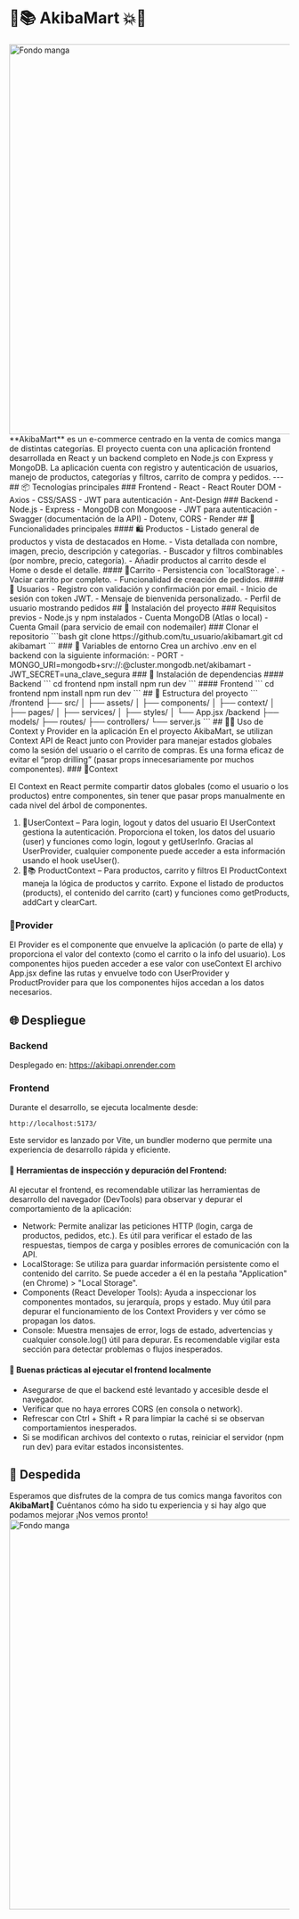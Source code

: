 # 🛒📚 AkibaMart 💥🥋
<img src="../AkibaMart/src/assets/fondo.png" alt="Fondo manga" width="700"/>
**AkibaMart** es un e-commerce centrado en la venta de comics manga de distintas categorías. El proyecto cuenta con una aplicación frontend desarrollada en React y un backend completo en Node.js con Express y MongoDB. La aplicación cuenta con registro y autenticación de usuarios, manejo de productos, categorías y filtros, carrito de compra y pedidos.
---
## 📦 Tecnologías principales
### Frontend
- React 
- React Router DOM
- Axios
- CSS/SASS
- JWT para autenticación
- Ant-Design
### Backend
- Node.js
- Express
- MongoDB con Mongoose
- JWT para autenticación
- Swagger (documentación de la API)
- Dotenv, CORS
- Render 
## 🧩Funcionalidades principales
#### 🛍️ Productos
- Listado general de productos y vista de destacados en Home.
- Vista detallada con nombre, imagen, precio, descripción y categorías.
- Buscador y filtros combinables (por nombre, precio, categoría).
- Añadir productos al carrito desde el Home o desde el detalle.
#### 🛒Carrito
- Persistencia con `localStorage`.
- Vaciar carrito por completo.
- Funcionalidad de creación de pedidos.
#### 🧑 Usuarios
- Registro con validación y confirmación por email.
- Inicio de sesión con token JWT.
- Mensaje de bienvenida personalizado.
- Perfil de usuario mostrando pedidos
## 🚀 Instalación del proyecto
### Requisitos previos
- Node.js y npm instalados
- Cuenta MongoDB (Atlas o local)
- Cuenta Gmail (para servicio de email con nodemailer)
### Clonar el repositorio
```bash
git clone https://github.com/tu_usuario/akibamart.git
cd akibamart
```
### 📁 Variables de entorno
Crea un archivo .env en el backend con la siguiente información:
- PORT
- MONGO_URI=mongodb+srv://<usuario>:<password>@cluster.mongodb.net/akibamart
- JWT_SECRET=una_clave_segura
### 🔧 Instalación de dependencias
#### Backend
```
cd frontend
npm install
npm run dev
```
#### Frontend
```
cd frontend
npm install
npm run dev
```
## 📁 Estructura del proyecto
```
/frontend
  ├── src/
  │   ├── assets/
  │   ├── components/     
  │   ├── context/
  │   ├── pages/
  │   ├── services/
  │   ├── styles/     
  │   └── App.jsx
/backend
  ├── models/
  ├── routes/
  ├── controllers/
  └── server.js
  ```
## 🧠🧾 Uso de Context y Provider en la aplicación
En el proyecto AkibaMart, se utilizan Context API de React junto con Provider para manejar estados globales como la sesión del usuario o el carrito de compras. Es una forma eficaz de evitar el “prop drilling” (pasar props innecesariamente por muchos componentes).
### 🧠Context
 
El Context en React permite compartir datos globales (como el usuario o los productos) entre componentes, sin tener que pasar props manualmente en cada nivel del árbol de componentes.
1. 👤UserContext – Para login, logout y datos del usuario
El UserContext gestiona la autenticación. Proporciona el token, los datos del usuario (user) y funciones como login, logout y getUserInfo. Gracias al UserProvider, cualquier componente puede acceder a esta información usando el hook useUser().
2. 🛒📚 ProductContext – Para productos, carrito y filtros
El ProductContext maneja la lógica de productos y carrito. Expone el listado de productos (products), el contenido del carrito (cart) y funciones como getProducts, addCart y clearCart.
### 🧾Provider
El Provider es el componente que envuelve la aplicación (o parte de ella) y proporciona el valor del contexto (como el carrito o la info del usuario). Los componentes hijos pueden acceder a ese valor con useContext
El archivo App.jsx define las rutas y envuelve todo con UserProvider y ProductProvider para que los componentes hijos accedan a los datos necesarios.
## 🌐 Despliegue
### Backend 
Desplegado en: https://akibapi.onrender.com
### Frontend
Durante el desarrollo, se ejecuta localmente desde:
```
http://localhost:5173/
````
Este servidor es lanzado por Vite, un bundler moderno que permite una experiencia de desarrollo rápida y eficiente.
#### 🧪 Herramientas de inspección y depuración del Frontend:
Al ejecutar el frontend, es recomendable utilizar las herramientas de desarrollo del navegador (DevTools) para observar y depurar el comportamiento de la aplicación:
- Network:
Permite analizar las peticiones HTTP (login, carga de productos, pedidos, etc.). Es útil para verificar el estado de las respuestas, tiempos de carga y posibles errores de comunicación con la API.
- LocalStorage:
Se utiliza para guardar información persistente como el contenido del carrito. Se puede acceder a él en la pestaña "Application" (en Chrome) > "Local Storage".
- Components (React Developer Tools): 
Ayuda a inspeccionar los componentes montados, su jerarquía, props y estado. Muy útil para depurar el funcionamiento de los Context Providers y ver cómo se propagan los datos.
- Console: 
Muestra mensajes de error, logs de estado, advertencias y cualquier console.log() útil para depurar. Es recomendable vigilar esta sección para detectar problemas o flujos inesperados.
#### 📌 Buenas prácticas al ejecutar el frontend localmente
- Asegurarse de que el backend esté levantado y accesible desde el navegador.
- Verificar que no haya errores CORS (en consola o network).
- Refrescar con Ctrl + Shift + R para limpiar la caché si se observan comportamientos inesperados.
- Si se modifican archivos del contexto o rutas, reiniciar el servidor (npm run dev) para evitar estados inconsistentes.
## 👋 Despedida
Esperamos que disfrutes de la compra de tus comics manga favoritos con **AkibaMart**🥷 Cuéntanos cómo ha sido tu experiencia y si hay algo que podamos mejorar ¡Nos vemos pronto!
<img src="../AkibaMart/src/assets/despedida.png" alt="Fondo manga" width="700"/>